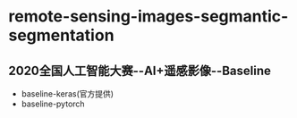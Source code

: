 # remote-sensing-images-segmantic-segmentation
## 2020全国人工智能大赛--AI+遥感影像--Baseline
* baseline-keras(官方提供)
* baseline-pytorch
